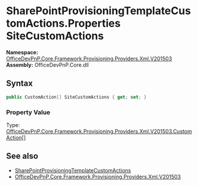 # SharePointProvisioningTemplateCustomActions.Properties SiteCustomActions
  

**Namespace:** [OfficeDevPnP.Core.Framework.Provisioning.Providers.Xml.V201503](OfficeDevPnP.Core.Framework.Provisioning.Providers.Xml.V201503.md)  
**Assembly:** OfficeDevPnP.Core.dll  
## Syntax
```C#
public CustomAction[] SiteCustomActions { get; set; }
```

### Property Value
Type: [OfficeDevPnP.Core.Framework.Provisioning.Providers.Xml.V201503.CustomAction[]](OfficeDevPnP.Core.Framework.Provisioning.Providers.Xml.V201503.CustomAction.md)  

## See also
- [SharePointProvisioningTemplateCustomActions](OfficeDevPnP.Core.Framework.Provisioning.Providers.Xml.V201503.SharePointProvisioningTemplateCustomActions.md) 
- [OfficeDevPnP.Core.Framework.Provisioning.Providers.Xml.V201503](OfficeDevPnP.Core.Framework.Provisioning.Providers.Xml.V201503.md) 
